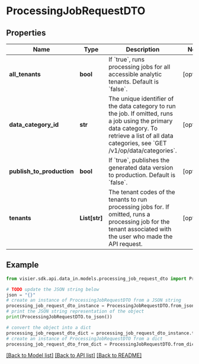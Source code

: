 # ProcessingJobRequestDTO


## Properties

Name | Type | Description | Notes
------------ | ------------- | ------------- | -------------
**all_tenants** | **bool** | If &#x60;true&#x60;, runs processing jobs for all accessible analytic tenants. Default is &#x60;false&#x60;. | [optional] 
**data_category_id** | **str** | The unique identifier of the data category to run the job. If omitted, runs a job using the primary data category.  To retrieve a list of all data categories, see &#x60;GET /v1/op/data/categories&#x60;. | [optional] 
**publish_to_production** | **bool** | If &#x60;true&#x60;, publishes the generated data version to production. Default is &#x60;false&#x60;. | [optional] 
**tenants** | **List[str]** | The tenant codes of the tenants to run processing jobs for. If omitted, runs a processing job for the tenant associated with the user who made the API request. | [optional] 

## Example

```python
from visier.sdk.api.data_in.models.processing_job_request_dto import ProcessingJobRequestDTO

# TODO update the JSON string below
json = "{}"
# create an instance of ProcessingJobRequestDTO from a JSON string
processing_job_request_dto_instance = ProcessingJobRequestDTO.from_json(json)
# print the JSON string representation of the object
print(ProcessingJobRequestDTO.to_json())

# convert the object into a dict
processing_job_request_dto_dict = processing_job_request_dto_instance.to_dict()
# create an instance of ProcessingJobRequestDTO from a dict
processing_job_request_dto_from_dict = ProcessingJobRequestDTO.from_dict(processing_job_request_dto_dict)
```
[[Back to Model list]](../README.md#documentation-for-models) [[Back to API list]](../README.md#documentation-for-api-endpoints) [[Back to README]](../README.md)


